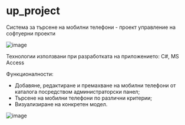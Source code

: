 # up_project

Система за търсене на мобилни телефони - проект управление на софтуерни проекти

![image](https://user-images.githubusercontent.com/82166599/120071169-af15c900-c096-11eb-8a07-989631566362.png)

Технологии използвани при разработката на приложението: C#, MS Access

Функционалности:
- Добавяне, редактиране и премахване на мобилни телефони от каталога посредством администраторски панел;
- Търсене на мобилни телефони по различни критерии;
- Визуализиране на конкретен модел.

![image](https://user-images.githubusercontent.com/82166599/120071218-ed12ed00-c096-11eb-8214-cb2eaffd3a95.png)
